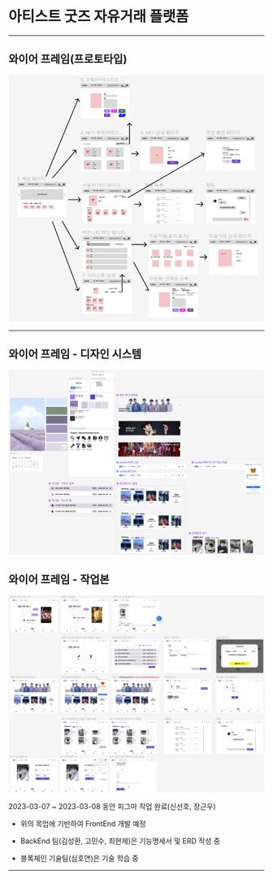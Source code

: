 # 아티스트 굿즈 자유거래 플랫폼

---

## 와이어 프레임(프로토타입)

![wireframe.png](asset/wireframe.png)

---

## 와이어 프레임 - 디자인 시스템

![디자인시스템.png](asset/디자인시스템.png)

## 와이어 프레임 - 작업본

![와이어프레임_20230307.png](asset/와이어프레임_20230308.png)

2023-03-07 \~ 2023-03-08 동안 피그마 작업 완료(신선호, 장근우)

- 위의 목업에 기반하여 FrontEnd 개발 예정

- BackEnd 팀(김성환, 고민수, 최현제)은 기능명세서 및 ERD 작성 중

- 블록체인 기술팀(심호연)은 기술 학습 중

---
